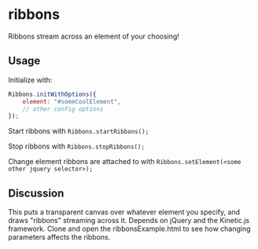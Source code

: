 ribbons
=======

Ribbons stream across an element of your choosing!

## Usage

Initialize with:
```javascript
Ribbons.initWithOptions({
    element: "#someCoolElement",
    // other config options
});
```
Start ribbons with `Ribbons.startRibbons();`

Stop ribbons with `Ribbons.stopRibbons();`

Change element ribbons are attached to with `Ribbons.setElement(<some other jquery selector>);`

## Discussion
This puts a transparent canvas over whatever element you specify, and draws "ribbons" streaming across it. Depends on jQuery and the Kinetic.js framework. Clone and open the ribbonsExample.html to see how changing parameters affects the ribbons.
